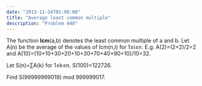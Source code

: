 ```yaml
---
date: "2013-11-24T01:00:00"
title: "Average least common multiple"
description: "Problem 448"
---
```


<p>
The function <b>lcm</b>(a,b) denotes the least common multiple of a and b.
Let A(n) be the average of the values of lcm(n,i) for 1≤i≤n.
E.g: A(2)=(2+2)/2=2 and A(10)=(10+10+30+20+10+30+70+40+90+10)/10=32. 
</p>
Let S(n)=∑A(k) for 1≤k≤n.
S(100)=122726.

<p>
Find S(99999999019) mod 999999017.
</p>

